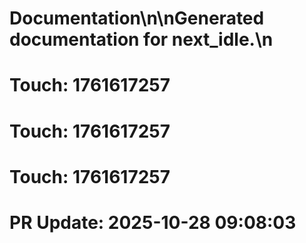 # Documentation\n\nGenerated documentation for next_idle.\n

# Touch: 1761617257

# Touch: 1761617257

# Touch: 1761617257

# PR Update: 2025-10-28 09:08:03
